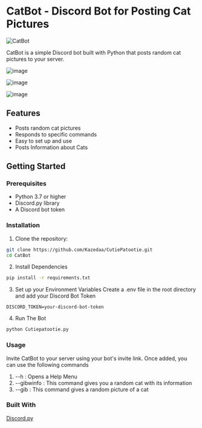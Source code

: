 # CatBot - Discord Bot for Posting Cat Pictures

![CatBot](https://img.shields.io/badge/CatBot-v1.0-brightgreen)

CatBot is a simple Discord bot built with Python that posts random cat pictures to your server.

![image](https://github.com/Kazedaa/CutiePatootie/assets/120291477/5240f8e3-df44-4de3-92df-4931a3d6671f) 

![image](https://github.com/Kazedaa/CutiePatootie/assets/120291477/5cc8a0de-a0d9-40e7-a3ee-4cdc41fd7707)

![image](https://github.com/Kazedaa/CutiePatootie/assets/120291477/8bdf61e7-01ea-4712-a13d-9d4595b14ff4)

## Features

- Posts random cat pictures
- Responds to specific commands
- Easy to set up and use
- Posts Information about Cats

## Getting Started

### Prerequisites

- Python 3.7 or higher
- Discord.py library
- A Discord bot token

### Installation

1. Clone the repository:

```bash
git clone https://github.com/Kazedaa/CutiePatootie.git
cd CatBot
```

2. Install Dependencies

```bash
pip install -r requirements.txt
```

3. Set up your Environment Variables
Create a .env file in the root directory and add your Discord Bot Token
```
DISCORD_TOKEN=your-discord-bot-token
```
4. Run The Bot
```bash
python Cutiepatootie.py
```

### Usage 
Invite CatBot to your server using your bot's invite link. Once added, you can use the following commands
1. --h : Opens a Help Menu
2. --gibwinfo : This command gives you a random cat with its information
3. --gib : This command gives a random picture of a cat

### Built With 
   [Discord.py](https://discordpy.readthedocs.io/en/stable/#)
